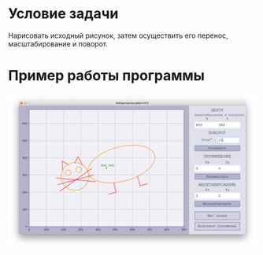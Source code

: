 # Условие задачи

Нарисовать исходный рисунок, затем осуществить его перенос, масштабирование и поворот.

# Пример работы программы

![](https://github.com/kovkir/bmstu-cg-labs/raw/main/lab_2/example.png)
